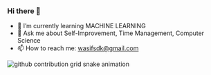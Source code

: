 ### Hi there 👋
 
- 🌱 I’m currently learning MACHINE LEARNING
- 💬 Ask me about Self-Improvement, Time Management, Computer Science
- 📫 How to reach me: wasifsdk@gmail.com

<picture>
  <source
    media="(prefers-color-scheme: dark)"
    srcset="https://tinyurl.com/3x9us87x"
  />
  <source
    media="(prefers-color-scheme: light)"
    srcset="https://tinyurl.com/nhhdm4ww"
  />
  <img
    alt="github contribution grid snake animation"
    src="https://tinyurl.com/nhhdm4ww"
  />
</picture>
